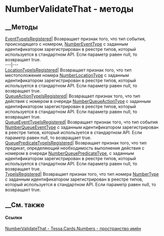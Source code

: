 # NumberValidateThat - методы
##  __Методы
[EventTypeIsRegistered](M_Tessa_Cards_Numbers_NumberValidateThat_EventTypeIsRegistered.htm)|
Возвращает признак того, что тип события, происходящего с номером,
[NumberEventType](T_Tessa_Cards_Numbers_NumberEventType.htm) с заданным
идентификатором зарегистрирован в реестре типов, который используется в
стандартном API. Если параметр равен null, то возвращает true.  
---|---  
[LocationTypeIsRegistered](M_Tessa_Cards_Numbers_NumberValidateThat_LocationTypeIsRegistered.htm)|
Возвращает признак того, что тип местоположения номера
[NumberLocationType](T_Tessa_Cards_Numbers_NumberLocationType.htm) с заданным
идентификатором зарегистрирован в реестре типов, который используется в
стандартном API. Если параметр равен null, то возвращает true.  
[QueueActionTypeIsRegistered](M_Tessa_Cards_Numbers_NumberValidateThat_QueueActionTypeIsRegistered.htm)|
Возвращает признак того, что тип действия с номером в очереди
[NumberQueueActionType](T_Tessa_Cards_Numbers_NumberQueueActionType.htm) с
заданным идентификатором зарегистрирован в реестре типов, который используется
в стандартном API. Если параметр равен null, то возвращает true.  
[QueueEventTypeIsRegistered](M_Tessa_Cards_Numbers_NumberValidateThat_QueueEventTypeIsRegistered.htm)|
Возвращает признак того, что тип события
[NumberQueueEventType](T_Tessa_Cards_Numbers_NumberQueueEventType.htm) с
заданным идентификатором зарегистрирован в реестре типов, который используется
в стандартном API. Если параметр равен null, то возвращает true.  
[QueuePredicateTypeIsRegistered](M_Tessa_Cards_Numbers_NumberValidateThat_QueuePredicateTypeIsRegistered.htm)|
Возвращает признак того, что тип предикат, определяющий необходимость
выполнения действия с номером в очереди
[NumberQueuePredicateType](T_Tessa_Cards_Numbers_NumberQueuePredicateType.htm),
с заданным идентификатором зарегистрирован в реестре типов, который
используется в стандартном API. Если параметр равен null, то возвращает true.  
[TypeIsRegistered](M_Tessa_Cards_Numbers_NumberValidateThat_TypeIsRegistered.htm)|
Возвращает признак того, что тип номера
[NumberType](T_Tessa_Cards_Numbers_NumberType.htm) с заданным идентификатором
зарегистрирован в реестре типов, который используется в стандартном API. Если
параметр равен null, то возвращает true.  
## __См. также
#### Ссылки
[NumberValidateThat - ](T_Tessa_Cards_Numbers_NumberValidateThat.htm)
[Tessa.Cards.Numbers - пространство имён](N_Tessa_Cards_Numbers.htm)
